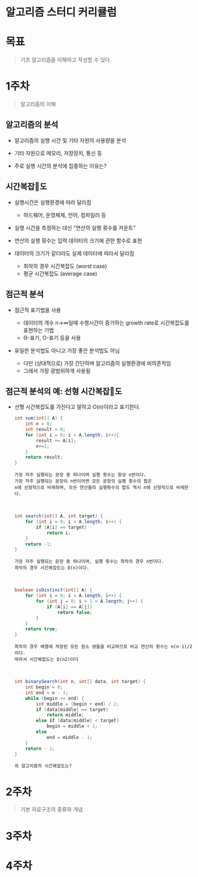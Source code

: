 # 알고리즘 스터디 커리큘럼

# 목표
> 기초 알고리즘을 이해하고 작성할 수 있다.

# 1주차
> 알고리즘의 이해

## 알고리즘의 분석
- 알고리즘의 실행 시간 및 기타 자원의 사용량을 분석

- 기타 자원으로 메모리, 저장장치, 통신 등

- 주로 실행 시간의 분석에 집중하는 이유는?

## 시간복잡도
- 실행시간은 실행환경에 따라 달라짐
  - 하드웨어, 운영체제, 언어, 컴파일러 등

- 실행 시간을 측정하는 대신 “연산의 실행 횟수를 카운트”

- 연산의 실행 횟수는 입력 데이터의 크기에 관한 함수로 표현

- 데이터의 크기가 같더라도 실제 데이터에 따라서 달라짐
  - 최악의 경우 시간복잡도 (worst case)
  - 평균 시간복잡도 (average case)

## 점근적 분석
- 점근적 표기법을 사용
  - 데이터의 개수 n→∞일때 수행시간이 증가하는 growth rate로 시간복잡도를 표현하는 기법
  - Θ-표기, Ο-표기 등을 사용

- 유일한 분석법도 아니고 가장 좋은 분석법도 아님
  - 다만 (상대적으로) 가장 간단하며 알고리즘의 실행환경에 비의존적임
  - 그래서 가장 광범위하게 사용됨

## 점근적 분석의 예: 선형 시간복잡도
- 선형 시간복잡도를 가진다고 말하고 O(n)이라고 표기한다.
    ```java
    int sum(int[] A) {
        int n = 0;
        int result = 0;
        for (int i = 0; i < A.length; i++){
            result += A[i];
            n+=1;
        }
        return result;
    }
    ```
    ```
    가장 자주 실행되는 문장 중 하나이며 실행 횟수는 항상 n번이다.
    가장 자주 실행되는 문장이 n번이라면 모든 문장의 실행 횟수의 합은
    n에 선형적으로 비례하며, 모든 연산들의 실행횟수의 합도 역시 n에 선형적으로 비례한다.
    ```

    <br>

    ```java
    int search(int[] A, int target) {
        for (int i = 0; i < A.length; i++) {
            if (A[i] == target)
                return i;
        }
        return -1;
    }
    ```
    ```
    가장 자주 실행되는 문장 중 하나이며, 실행 횟수는 최악의 경우 n번이다.
    최악의 경우 시간복잡도는 O(n)이다.
    ```

    <br>

    ```java
    boolean isDistinct(int[] A) {
        for (int i = 0; i < A.length; i++) {
            for (int j = 0; i + 1 < A.length; j++) {
                if (A[i] == A[j])
                    return false;
            }
        }
        return true;
    }
    ```
    ```
    최악의 경우 배열에 저장된 모든 원소 쌍들을 비교하므로 비교 연산의 횟수는 n(n-1)/2이다.
    따라서 시간복잡도는 O(n2)이다
    ```

    <br>

    ```java
    int binarySearch(int n, int[] data, int target) {
        int begin = 0;
        int end = n - 1;
        while (begin <= end) {
            int middle = (begin + end) / 2;
            if (data[middle] == target)
                return middle;
            else if (data[middle] < target)
                begin = middle + 1;
            else
                end = middle - 1;
        }
        return - 1;
    }
    ```
    ```
    위 알고리즘의 시간복잡도는?
    ```

# 2주차
> 기본 자료구조의 종류와 개념

# 3주차
> 

# 4주차
> 
